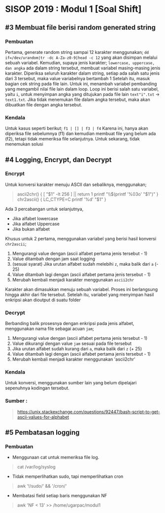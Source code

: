 # SISOP 2019 : Modul 1 [Soal Shift]

## #3 Membuat file berisi random generated string
### Pembuatan
Pertama, generate random string sampai 12 karakter menggunakan;
`dd if=/dev/urandom|tr -dc A-Za-z0-9|head -c 12`
yang akan disimpan melalui sebuah variabel.
Kemudian, supaya jenis karakter; `lowercase, uppercase, dan angka` ada dalam string tersebut, membuat variabel masing-masing jenis karakter.
Diperiksa seluruh karakter dalam string, setiap ada salah satu jenis dari 3 tersebut, maka value variabelnya bertambah 1
Setelah itu, masuk bagian cek string pada file lain. Untuk ini, menambah variabel pembanding yang mengambil nilai file lain dalam loop.
Loop ini berisi salah satu variabel, yaitu `i`, untuk menyimpan angka yang ditujukan pada file lain `text"i".txt` -> `text1.txt`. Jika tidak menemukan file dalam angka tersebut, maka akan dibuatkan file dengan angka tersebut.
### Kendala
Untuk kasus seperti berikut;
`f1 | [] | f3 | f4`
Karena ini, hanya akan diperiksa file sebelumnya (f1) dan kemudian membuat file yang belum ada (f2), tetapi tidak memeriksa file selanjutnya.
Untuk sekarang, tidak menemukan solusi

## #4 Logging, Encrypt, dan Decrypt
### Encrypt
Untuk konversi karakter menuju ASCII dan sebaliknya, menggunakan;

>ascii2chr() {
	[ "$1" -lt 256 ] || return 1
	printf "\\$(printf '%03o' "$1")"
}
chr2ascii() {
	LC_CTYPE=C printf '%d' "$1"
}

Ada 3 percabangan untuk selanjutnya,
* Jika alfabet lowercase
* Jika alfabet Uppercase
* Jika bukan alfabet

Khusus untuk 2 pertama, menggunakan variabel yang berisi hasil konversi `chr2ascii`;
1. Mengurangi value dengan (ascii alfabet pertama jenis tersebut - 1)
2. Value ditambah dengan jam saat logging
3. (sesuai syarat) Jika urutan alfabet sudah melebihi `z`, maka balik dari `a` (- 25)
4. Value ditambah lagi dengan (ascii alfabet pertama jenis tersebut - 1) 
5. Merubah kembali menjadi karakter menggunakan `ascii2chr`

Karakter akan dimasukkan menuju sebuah variabel.
Proses ini berlangsung hingga akhir dari file tersebut.
Setelah itu, variabel yang menyimpan hasil enkripsi akan dioutput di suatu folder

### Decrypt
Berbanding balik prosesnya dengan enkripsi pada jenis alfabet, menggunakan nama file sebagai acuan `jam`;
1. Mengurangi value dengan (ascii alfabet pertama jenis tersebut - 1)
2. Value dikurangi dengan value `jam` sesuai pada file tersebut
3. Jika urutan alfabet sudah kurang dari `a`, maka balik dari `z` (+ 25)
4. Value ditambah lagi dengan (ascii alfabet pertama jenis tersebut - 1) 
5. Merubah kembali menjadi karakter menggunakan 'ascii2chr'

### Kendala
Untuk konversi, menggunakan sumber lain yang belum dipelajari sepenuhnya kodingan tersebut.

### Sumber :
> https://unix.stackexchange.com/questions/92447/bash-script-to-get-ascii-values-for-alphabet

## #5 Pembatasan logging
### Pembuatan
* Menggunaan cat untuk memeriksa file log.
> cat /var/log/syslog
* Tidak memperlihatkan sudo, tapi memperlihatkan cron
> awk '!/sudo/' && '/cron/'
* Membatasi field setiap baris menggunakan NF
> awk 'NF < 13' >> /home/ugarpac/modul1